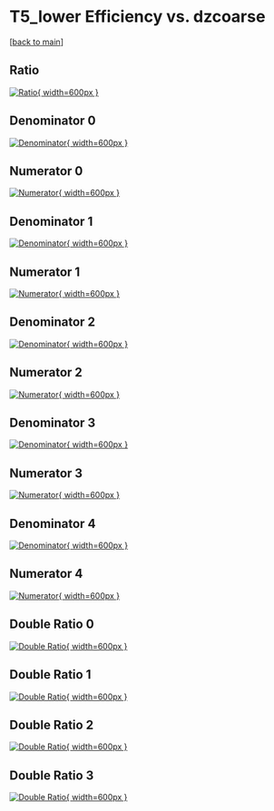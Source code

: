 # T5_lower Efficiency vs. dzcoarse

[[back to main](./)]



## Ratio

[![Ratio](../mtv/var/T5_lower_vtr_321_-1_eff_dzcoarse.png){ width=600px }](../mtv/var/T5_lower_vtr_321_-1_eff_dzcoarse.pdf)

## Denominator 0

[![Denominator](../mtv/den/T5_lower_vtr_321_-1_eff_dzcoarse_den0.png){ width=600px }](../mtv/den/T5_lower_vtr_321_-1_eff_dzcoarse_den0.pdf)

## Numerator 0

[![Numerator](../mtv/num/T5_lower_vtr_321_-1_eff_dzcoarse_num0.png){ width=600px }](../mtv/num/T5_lower_vtr_321_-1_eff_dzcoarse_num0.pdf)

## Denominator 1

[![Denominator](../mtv/den/T5_lower_vtr_321_-1_eff_dzcoarse_den1.png){ width=600px }](../mtv/den/T5_lower_vtr_321_-1_eff_dzcoarse_den1.pdf)

## Numerator 1

[![Numerator](../mtv/num/T5_lower_vtr_321_-1_eff_dzcoarse_num1.png){ width=600px }](../mtv/num/T5_lower_vtr_321_-1_eff_dzcoarse_num1.pdf)

## Denominator 2

[![Denominator](../mtv/den/T5_lower_vtr_321_-1_eff_dzcoarse_den2.png){ width=600px }](../mtv/den/T5_lower_vtr_321_-1_eff_dzcoarse_den2.pdf)

## Numerator 2

[![Numerator](../mtv/num/T5_lower_vtr_321_-1_eff_dzcoarse_num2.png){ width=600px }](../mtv/num/T5_lower_vtr_321_-1_eff_dzcoarse_num2.pdf)

## Denominator 3

[![Denominator](../mtv/den/T5_lower_vtr_321_-1_eff_dzcoarse_den3.png){ width=600px }](../mtv/den/T5_lower_vtr_321_-1_eff_dzcoarse_den3.pdf)

## Numerator 3

[![Numerator](../mtv/num/T5_lower_vtr_321_-1_eff_dzcoarse_num3.png){ width=600px }](../mtv/num/T5_lower_vtr_321_-1_eff_dzcoarse_num3.pdf)

## Denominator 4

[![Denominator](../mtv/den/T5_lower_vtr_321_-1_eff_dzcoarse_den4.png){ width=600px }](../mtv/den/T5_lower_vtr_321_-1_eff_dzcoarse_den4.pdf)

## Numerator 4

[![Numerator](../mtv/num/T5_lower_vtr_321_-1_eff_dzcoarse_num4.png){ width=600px }](../mtv/num/T5_lower_vtr_321_-1_eff_dzcoarse_num4.pdf)

## Double Ratio 0

[![Double Ratio](../mtv/ratio/T5_lower_vtr_321_-1_eff_dzcoarse_ratio0.png){ width=600px }](../mtv/ratio/T5_lower_vtr_321_-1_eff_dzcoarse_ratio0.pdf)

## Double Ratio 1

[![Double Ratio](../mtv/ratio/T5_lower_vtr_321_-1_eff_dzcoarse_ratio1.png){ width=600px }](../mtv/ratio/T5_lower_vtr_321_-1_eff_dzcoarse_ratio1.pdf)

## Double Ratio 2

[![Double Ratio](../mtv/ratio/T5_lower_vtr_321_-1_eff_dzcoarse_ratio2.png){ width=600px }](../mtv/ratio/T5_lower_vtr_321_-1_eff_dzcoarse_ratio2.pdf)

## Double Ratio 3

[![Double Ratio](../mtv/ratio/T5_lower_vtr_321_-1_eff_dzcoarse_ratio3.png){ width=600px }](../mtv/ratio/T5_lower_vtr_321_-1_eff_dzcoarse_ratio3.pdf)

